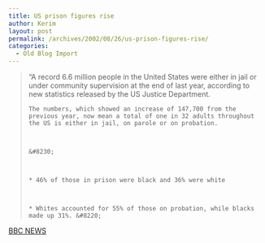 ```yaml
---
title: US prison figures rise
author: Kerim
layout: post
permalink: /archives/2002/08/26/us-prison-figures-rise/
categories:
  - Old Blog Import
---
```


>   &#8220;A record 6.6 million people in the United States were either in jail or under community supervision at the end of last year, according to new statistics released by the US Justice Department. 
>   
>   
>     The numbers, which showed an increase of 147,700 from the previous year, now mean a total of one in 32 adults throughout the US is either in jail, on parole or on probation.
>   
>   
>   
>     &#8230;
>   
>   
>   
>     * 46% of those in prison were black and 36% were white
>   
>   
>   
>     * Whites accounted for 55% of those on probation, while blacks made up 31%. &#8220;
>   


<a href="http://news.bbc.co.uk/2/hi/americas/2217382.stm" onclick="_gaq.push(['_trackEvent', 'outbound-article', 'http://news.bbc.co.uk/2/hi/americas/2217382.stm', 'BBC NEWS']);" >BBC NEWS</a>


